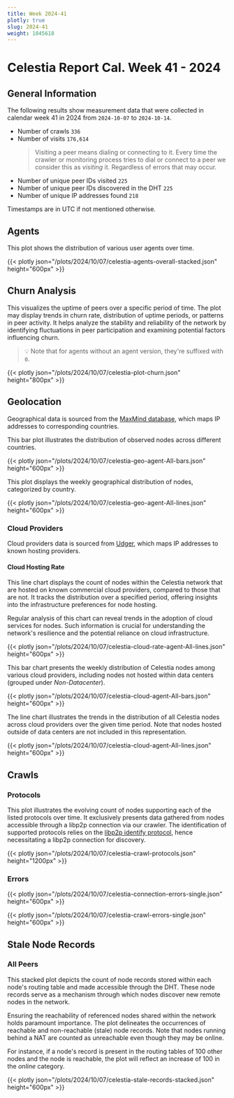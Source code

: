 ```yaml
---
title: Week 2024-41
plotly: true
slug: 2024-41
weight: 1045618
---
```


# Celestia Report Cal. Week 41 - 2024

## General Information

The following results show measurement data that were collected in calendar week 41 in 2024 from `2024-10-07` to `2024-10-14`.

- Number of crawls `336`
- Number of visits `176,614`
  > Visiting a peer means dialing or connecting to it. Every time the crawler or monitoring process tries to dial or connect to a peer we consider this as _visiting_ it. Regardless of errors that may occur.
- Number of unique peer IDs visited `225`
- Number of unique peer IDs discovered in the DHT `225`
- Number of unique IP addresses found `218`

Timestamps are in UTC if not mentioned otherwise.

## Agents

This plot shows the distribution of various user agents over time.

{{< plotly json="/plots/2024/10/07/celestia-agents-overall-stacked.json" height="600px" >}}

## Churn Analysis

This visualizes the uptime of peers over a specific period of time. The plot may display trends in churn rate, distribution of uptime periods, or patterns in peer activity. It helps analyze the stability and reliability of the network by identifying fluctuations in peer participation and examining potential factors influencing churn.

> 💡 Note that for agents without an agent version, they're suffixed with `0`.

{{< plotly json="/plots/2024/10/07/celestia-plot-churn.json" height="800px" >}}

## Geolocation

Geographical data is sourced from the [MaxMind database](https://www.maxmind.com), which maps IP addresses to corresponding countries.

This bar plot illustrates the distribution of observed nodes across different countries.

{{< plotly json="/plots/2024/10/07/celestia-geo-agent-All-bars.json" height="600px" >}}

This plot displays the weekly geographical distribution of nodes, categorized by country.

{{< plotly json="/plots/2024/10/07/celestia-geo-agent-All-lines.json" height="600px" >}}

### Cloud Providers

Cloud providers data is sourced from [Udger](https://udger.com/resources/datacenter-list), which maps IP addresses to known hosting providers.

#### Cloud Hosting Rate

This line chart displays the count of nodes within the Celestia network that are hosted on known commercial cloud providers, compared to those that are not. It tracks the distribution over a specified period, offering insights into the infrastructure preferences for node hosting.

Regular analysis of this chart can reveal trends in the adoption of cloud services for nodes. Such information is crucial for understanding the network's resilience and the potential reliance on cloud infrastructure.

{{< plotly json="/plots/2024/10/07/celestia-cloud-rate-agent-All-lines.json" height="600px" >}}

This bar chart presents the weekly distribution of Celestia nodes among various cloud providers, including nodes not hosted within data centers (grouped under _Non-Datacenter_).

{{< plotly json="/plots/2024/10/07/celestia-cloud-agent-All-bars.json" height="600px" >}}

The line chart illustrates the trends in the distribution of all Celestia nodes across cloud providers over the given time period. Note that nodes hosted outside of data centers are not included in this representation.

{{< plotly json="/plots/2024/10/07/celestia-cloud-agent-All-lines.json" height="600px" >}}

## Crawls

### Protocols

This plot illustrates the evolving count of nodes supporting each of the listed protocols over time. It exclusively presents data gathered from nodes accessible through a libp2p connection via our crawler. The identification of supported protocols relies on the [libp2p identify protocol](https://github.com/libp2p/specs/tree/master/identify), hence necessitating a libp2p connection for discovery.

{{< plotly json="/plots/2024/10/07/celestia-crawl-protocols.json" height="1200px" >}}

### Errors

{{< plotly json="/plots/2024/10/07/celestia-connection-errors-single.json" height="600px" >}}

{{< plotly json="/plots/2024/10/07/celestia-crawl-errors-single.json" height="600px" >}}


## Stale Node Records

### All Peers

This stacked plot depicts the count of node records stored within each node's routing table and made accessible through the DHT. These node records serve as a mechanism through which nodes discover new remote nodes in the network.

Ensuring the reachability of referenced nodes shared within the network holds paramount importance. The plot delineates the occurrences of reachable and non-reachable (stale) node records. Note that nodes running behind a NAT are counted as unreachable even though they may be online.

For instance, if a node's record is present in the routing tables of 100 other nodes and the node is reachable, the plot will reflect an increase of 100 in the _online_ category.

{{< plotly json="/plots/2024/10/07/celestia-stale-records-stacked.json" height="600px" >}}